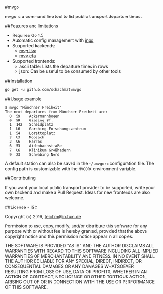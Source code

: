 #mvgo

mvgo is a command line tool to list public transport departure times.

##Features and limitations

* Requires Go 1.5
* Automatic config management with [ingo](https://github.com/schachmat/ingo)
* Supported backends:
  * [mvg live](https://www.mvg-live.de/)
  * [mvv efa](http://efa.mvv-muenchen.de/)
* Supported frontends:
  * ascii table: Lists the departure times in rows
  * json: Can be useful to be consumed by other tools

##Installation

```shell
go get -u github.com/schachmat/mvgo
```

##Usage example

```shell
$ mvgo "Münchner Freiheit"
The next departures from Münchner Freiheit are:
  0  59    Ackermannbogen
  0  59    Giesing Bf.
  1  142   Scheidplatz
  1  U6    Garching-Forschungszentrum
  1  54    Lorettoplatz
  3  U3    Moosach
  3  U6    Harras
  6  53    Aidenbachstraße
  7  U6    Klinikum Großhadern
  9  23    Schwabing Nord
```

A default station can also be saved in the `~/.mvgorc` configuration file. The
config path is customizable with the `MVGORC` environment variable.

##Contributing

If you want your local public transport provider to be supported, write your own
backend and make a Pull Request. Ideas for new frontends are also welcome.

##License - ISC

Copyright (c) 2016,  <teichm@in.tum.de>

Permission to use, copy, modify, and/or distribute this software for any purpose
with or without fee is hereby granted, provided that the above copyright notice
and this permission notice appear in all copies.

THE SOFTWARE IS PROVIDED "AS IS" AND THE AUTHOR DISCLAIMS ALL WARRANTIES WITH
REGARD TO THIS SOFTWARE INCLUDING ALL IMPLIED WARRANTIES OF MERCHANTABILITY AND
FITNESS. IN NO EVENT SHALL THE AUTHOR BE LIABLE FOR ANY SPECIAL, DIRECT,
INDIRECT, OR CONSEQUENTIAL DAMAGES OR ANY DAMAGES WHATSOEVER RESULTING FROM LOSS
OF USE, DATA OR PROFITS, WHETHER IN AN ACTION OF CONTRACT, NEGLIGENCE OR OTHER
TORTIOUS ACTION, ARISING OUT OF OR IN CONNECTION WITH THE USE OR PERFORMANCE OF
THIS SOFTWARE.
